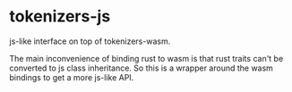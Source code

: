 # tokenizers-js

js-like interface on top of tokenizers-wasm.

The main inconvenience of binding rust to wasm is that rust traits can't be converted to js class inheritance. So this is a wrapper around the wasm bindings to get a more js-like API. 